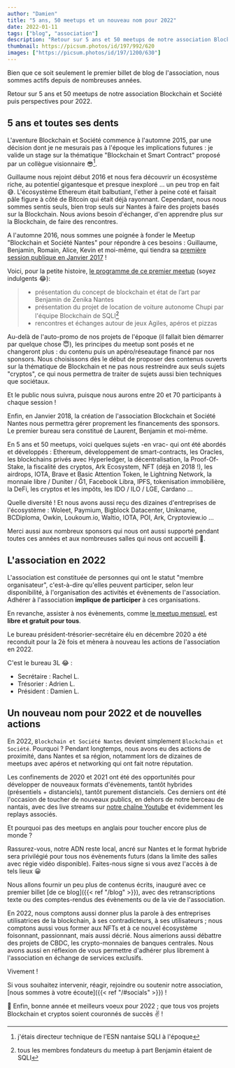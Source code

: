 ```yaml
---
author: "Damien"
title: "5 ans, 50 meetups et un nouveau nom pour 2022"
date: 2022-01-11
tags: ["blog", "association"]
description: "Retour sur 5 ans et 50 meetups de notre association Blockchain et Société puis perspectives pour 2022"
thumbnail: https://picsum.photos/id/197/992/620
images: ["https://picsum.photos/id/197/1200/630"]
---
```


Bien que ce soit seulement le premier billet de blog de l'association, nous sommes actifs depuis de nombreuses années.

Retour sur 5 ans et 50 meetups de notre association Blockchain et Société puis perspectives pour 2022.

<!--more-->

## 5 ans et toutes ses dents

L'aventure Blockchain et Société commence à l'automne 2015, par une décision dont je ne mesurais pas à l'époque les implications futures : je valide un stage sur la thématique "Blockchain et Smart Contract" proposé par un collègue visionnaire 😎[^1].

Guillaume nous rejoint début 2016 et nous fera découvrir un écosystème riche, au potentiel gigantesque et presque inexploré ... un peu trop en fait 😅.
L'écosystème Ethereum était balbutiant, l'ether à peine coté et faisait pâle figure à côté de Bitcoin qui était déjà rayonnant.
Cependant, nous nous sommes sentis seuls, bien trop seuls sur Nantes à faire des projets basés sur la Blockchain.
Nous avions besoin d'échanger, d'en apprendre plus sur la Blockchain, de faire des rencontres.

[^1]: j'étais directeur technique de l'ESN nantaise SQLI à l'époque

A l'automne 2016, nous sommes une poignée à fonder le Meetup "Blockchain et Société Nantes" pour répondre à ces besoins : Guillaume, Benjamin, Romain, Alice, Kevin et moi-même, qui tiendra sa [première session publique en Janvier 2017][premier-meetup] !

Voici, pour la petite histoire, [le programme de ce premier meetup][premier-meetup] (soyez indulgents 😂):

> - présentation du concept de blockchain et état de l’art par Benjamin de Zenika Nantes
> - présentation du projet de location de voiture autonome Chupi par l'équipe Blockchain de SQLI[^2]
> - rencontres et échanges autour de jeux Agiles, apéros et pizzas

[premier-meetup]: https://www.meetup.com/fr-FR/Blockchain-Societe/events/236635117/
[^2]: tous les membres fondateurs du meetup à part Benjamin étaient de SQLI

Au-delà de l'auto-promo de nos projets de l'époque (il fallait bien démarrer par quelque chose 😇), les principes du meetup sont posés et ne changeront plus : du contenu puis un apéro/réseautage financé par nos sponsors.
Nous choisissons dès le début de proposer des contenus ouverts sur la thématique de Blockchain et ne pas nous restreindre aux seuls sujets "cryptos", ce qui nous permettra de traiter de sujets aussi bien techniques que sociétaux.

Et le public nous suivra, puisque nous aurons entre 20 et 70 participants à chaque session !

Enfin, en Janvier 2018, la création de l'association Blockchain et Société Nantes nous permettra gérer proprement les financements des sponsors.
Le premier bureau sera constitué de Laurent, Benjamin et moi-même.

En 5 ans et 50 meetups, voici quelques sujets -en vrac- qui ont été abordés et développés : Ethereum, développement de smart-contracts, les Oracles, les blockchains privés avec Hyperledger, la décentralisation, la Proof-Of-Stake, la fiscalité des cryptos, Ark Ecosystem, NFT (déjà en 2018 !), les airdrops, IOTA, Brave et Basic Attention Token, le Lightning Network, la monnaie libre / Duniter / Ğ1, Facebook Libra, IPFS, tokenisation immobilière, la DeFi, les cryptos et les impôts, les IDO / ILO / LGE, Cardano ...

Quelle diversité ! Et nous avons aussi reçu des dizaines d'entreprises de l'écosystème : Woleet, Paymium, Bigblock Datacenter, Unikname, BCDiploma, Owkin, Loukoum.io, Waltio, IOTA, POI, Ark, Cryptoview.io ...

Merci aussi aux nombreux sponsors qui nous ont aussi supporté pendant toutes ces années et aux nombreuses salles qui nous ont accueilli 👏.

## L'association en 2022

L'association est constituée de personnes qui ont le statut "membre organisateur", c'est-à-dire qu'elles peuvent participer, selon leur disponibilité, à l'organisation des activités et évènements de l'association.
Adhérer à l'association **implique de participer** à ces organisations.

En revanche, assister à nos évènements, comme [le meetup mensuel](https://www.meetup.com/fr-FR/Blockchain-Societe/events/), est **libre et gratuit pour tous**.

Le bureau président-trésorier-secrétaire élu en décembre 2020 a été reconduit pour la 2è fois et mènera à nouveau les actions de l'association en 2022.

C'est le bureau 3L 😂 :
- Secrétaire : Rachel L.
- Trésorier : Adrien L.
- Président : Damien L.

## Un nouveau nom pour 2022 et de nouvelles actions

En 2022, `Blockchain et Société Nantes` devient simplement `Blockchain et Société`.
Pourquoi ?
Pendant longtemps, nous avons eu des actions de proximité, dans Nantes et sa région, notamment lors de dizaines de meetups avec apéros et networking qui ont fait notre réputation.

Les confinements de 2020 et 2021 ont été des opportunités pour développer de nouveaux formats d'évènements, tantôt hybrides (présentiels + distanciels), tantôt purement distanciels.
Ces derniers ont été l'occasion de toucher de nouveaux publics, en dehors de notre berceau de nantais, avec des live streams sur [notre chaîne Youtube](https://www.youtube.com/channel/UCLxvA3g5oqdItCMvO6Scfhg) et évidemment les replays associés.

Et pourquoi pas des meetups en anglais pour toucher encore plus de monde ?

Rassurez-vous, notre ADN reste local, ancré sur Nantes et le format hybride sera privilégié pour tous nos évènements futurs (dans la limite des salles avec régie vidéo disponible).
Faites-nous signe si vous avez l'accès à de tels lieux 😀

Nous allons fournir un peu plus de contenus écrits, inauguré avec ce premier billet [de ce blog]({{< ref "/blog" >}}), avec des retranscriptions texte ou des comptes-rendus des évènements ou de la vie de l'association.

En 2022, nous comptons aussi donner plus la parole à des entreprises utilisatrices de la blockchain, à ses contradicteurs, à ses utilisateurs ; nous comptons aussi vous former aux NFTs et à ce nouvel écosystème foisonnant, passionnant, mais aussi décrié.
Nous aimerions aussi débattre des projets de CBDC, les crypto-monnaies de banques centrales.
Nous avons aussi en réflexion de vous permettre d'adhérer plus librement à l'association en échange de services exclusifs.

Vivement !

Si vous souhaitez intervenir, réagir, rejoindre ou soutenir notre association, [nous sommes à votre écoute]({{< ref "/#socials" >}}) !

:tada: Enfin, bonne année et meilleurs voeux pour 2022 ; que tous vos projets Blockchain et cryptos soient couronnés de succès :v: !
